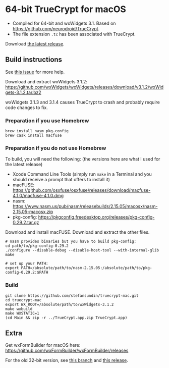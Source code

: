 # 64-bit TrueCrypt for macOS

- Compiled for 64-bit and wxWidgets 3.1. Based on https://github.com/neurodroid/TrueCrypt.
- The file extension `.tc` has been associated with TrueCrypt.

Download [the latest release](https://github.com/stefansundin/truecrypt-mac/releases/latest).

## Build instructions

See [this issue](https://github.com/stefansundin/truecrypt-mac/issues/2) for more help.

Download and extract wxWidgets 3.1.2: https://github.com/wxWidgets/wxWidgets/releases/download/v3.1.2/wxWidgets-3.1.2.tar.bz2

wxWidgets 3.1.3 and 3.1.4 causes TrueCrypt to crash and probably require code changes to fix.

### Preparation if you use Homebrew

```
brew install nasm pkg-config
brew cask install macfuse
```

### Preparation if you do not use Homebrew

To build, you will need the following: (the versions here are what I used for the latest release)
- Xcode Command Line Tools (simply run `make` in a Terminal and you should receive a prompt that offers to install it)
- macFUSE: https://github.com/osxfuse/osxfuse/releases/download/macfuse-4.1.0/macfuse-4.1.0.dmg
- nasm: https://www.nasm.us/pub/nasm/releasebuilds/2.15.05/macosx/nasm-2.15.05-macosx.zip
- pkg-config: https://pkgconfig.freedesktop.org/releases/pkg-config-0.29.2.tar.gz

Download and install macFUSE. Download and extract the other files.

```
# nasm provides binaries but you have to build pkg-config:
cd path/to/pkg-config-0.29.2
./configure --disable-debug --disable-host-tool --with-internal-glib
make

# set up your PATH:
export PATH=/absolute/path/to/nasm-2.15.05:/absolute/path/to/pkg-config-0.29.2:$PATH
```

### Build

```
git clone https://github.com/stefansundin/truecrypt-mac.git
cd truecrypt-mac
export WX_ROOT=/absolute/path/to/wxWidgets-3.1.2
make wxbuild
make WXSTATIC=1
(cd Main && zip -r ../TrueCrypt.app.zip TrueCrypt.app)
```

## Extra

Get wxFormBuilder for macOS here: https://github.com/wxFormBuilder/wxFormBuilder/releases

For the old 32-bit version, see [this branch](https://github.com/stefansundin/truecrypt-mac/tree/old) and [this release](https://github.com/stefansundin/truecrypt-mac/releases/tag/v3).

